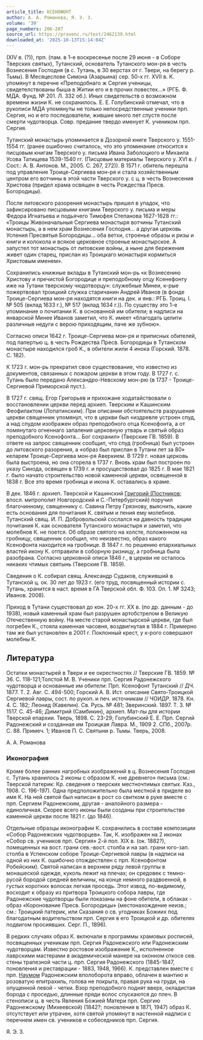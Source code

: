 ```yaml
---
article_title: КСЕНОФОНТ
author: А. А. Романова, Я. Э. З.
volume: '39'
page_numbers: 206-207
source_url: https://pravenc.ru/text/2462139.html
downloaded_at: '2025-10-13T15:14:04Z'
---
```


(XIV в. (?)), прп. (пам. в 1-е воскресенье после 29 июня - в Соборе Тверских святых), Тутанский, основатель Тутанского мон-ря в честь Вознесения Господня (в с. Тутань, в 30 верстах от г. Твери, на берегу р. Тьмы). В Месяцеслове Симона (Азарьина) сер. 50-х гг. XVII в. К. упомянут в перечне «Преподобнаго ж Сергия ученицы, свидетелствованы быша в Житии его и в прочих повестех…» (РГБ. Ф. МДА. Фунд. № 201. Л. 332 об.). Иных свидетельств о возможном времени жизни К. не сохранилось. Е. Е. Голубинский отмечал, что в рукописи МДА упомянуты не только непосредственные ученики прп. Сергия, но и его последователи, жившие много лет спустя после смерти чудотворца. Совр. предание твердо именует К. учеником прп. Сергия.

Тутанский монастырь упоминается в Дозорной книге Тверского у. 1551-1554 гг. (ранее ошибочно считалось, что это упоминание относится к писцовым книгам Тверского у. письма Ивана Заболоцкого и Михаила Усова Татищева 1539-1540 гг. (Писцовые материалы Тверского у. XVI в. / Сост.: А. В. Антонов. М., 2005. С. 267, 272)). В 1571 г. обитель перешла под управление Троице-Сергиева мон-ря и стала хозяйственным центром его вотчины в этой части Тверского у. с ц. в честь Вознесения Христова (придел храма освящен в честь Рождества Пресв. Богородицы).

После литовского разорения монастырь пришел в упадок, что зафиксировано писцовыми книгами Тверского у. письма и меры Федора Игнатьева и подьячего Тимофея Степанова 1627-1628 гг.: «Троицы Живоначальныя Сергиева монастыря вотчины Тутанский монастырь, а в нем храм Вознесения Господня… а другая церковь Успения Пресвятыя Богородицы… оба ветхи, строенье образы и ризы и книги и колокола и всякое церковное строенье монастырское. А запустел тот монастырь от литовские войны, а ныне для бережения живет один старец, прислан из Троицкаго монастыря кормиться Христовым именем».

Сохранились книжные вклады в Тутанский мон-рь «к Вознесению Христову и пречистой Богородице и преподобному отцу Ксенефонту иже на Тутани тверскому чюдотворцу»: служебные Минеи, к-рые пожертвовал троицкий служка старичанин Андрей Иванов (в фонде Троице-Сергиева мон-ря находятся книги на дек. и янв.: РГБ. Троиц. I. № 505 (вклад 1633 г.), № 517 (вклад 1634 г.)). По существу это 1-е упоминание о почитании К. в основанной им обители; в надписи на январской Минее Иванов заметил, что К. имеет «благодать целити различныя недуги с верою приходящим, паче же зубною».

Согласно описи 1642 г. Троице-Сергиева мон-ря и приписных обителей, под папертью ц. в честь Рождества Пресв. Богородицы в Тутанском монастыре находился гроб К., в обители жили 4 инока (Горский. 1878. С. 182).

К 1723 г. мон-рь прекратил свое существование, что известно из документов, связанных с пожаром церкви в этом году. В 1727 г. с. Тутань было передано Александро-Невскому мон-рю (в 1737 - Троице-Сергиевой Приморской пуст.).

В 1727 г. свящ. Егор Григорьев и прихожане ходатайствовали о восстановлении церкви перед архиеп. Тверским и Кашинским Феофилактом (Лопатинским). При описании обстоятельств разрушения церкви священник упомянул, что в церкви был «издревле устроен спуд, а над спудом изображен образ преподобного отца Ксенофонта, а от помянутаго огненнаго запаления церковную утварь и святый образ преподобного Ксенофонта… Бог сохранил» (Тверские ГВ. 1859). В ответе на запрос священник сообщил, что спуд (гробница) был устроен до литовского разорения, а «образ был прислан в Тутани лет за 80» келарем Троице-Сергиева мон-ря Аверкием. В 1729 г. новая церковь была выстроена, но она сгорела в 1737 г. Вновь храм был построен по указу Синода, освящен в 1739 г. и просуществовал до 1825 г. В мае 1821 г. было начато строительство новой каменной церкви, освященной в 1838 г. Все это время гробница и икона К. оставались в храме.

В дек. 1846 г. архиеп. Тверской и Кашинский [Григорий (Постников](<https://pravenc.ru/text/Григорий (Постников.html>); впосл. митрополит Новгородский и С.-Петербургский) поручил благочинному, священнику с. Савина Петру Грязнову, выяснить, какие есть основания для почитания К. святым и пения ему молебнов. Тутанский свящ. И. П. Добровольский сослался на давность традиции почитания К. как основателя Тутанского монастыря и заметил, что молебнов К. не поется. Об образе святого на холсте, положенном на гробницу, священник сообщил, что неизвестно, образ какого Ксенофонта находится на гробнице. В 1847 г. по решению епархиальных властей икону К. отправили в соборную ризницу, а гробница была разобрана. Согласно церковной описи 1846 г., в церкви не осталось никаких чтимых святынь (Тверские ГВ. 1859).

Сведения о К. собирал свящ. Александр Судаков, служивший в Тутанской ц. ок. 30 лет до 1923 г. (его труд, посвященный истории с. Тутань, хранится в наст. время в ГА Тверской обл. Ф. 103. Оп. 1. № 3243; Иванов. 2008).

Приход в Тутани существовал до кон. 20-х гг. XX в. (по др. данным - до 1938), новый каменный храм был разрушен артобстрелом в Великую Отечественную войну. На месте старой монастырской церкви, где был погребен К., стояла каменная часовня, воздвигнутая в 1884 г. Примерно там же был установлен в 2001 г. Поклонный крест, у к-рого совершают молебны К.

## Литература

Остатки монастырей в Твери и ее окрестностях // Тверские ГВ. 1859. № 36. С. 118-121;Толстой М. В. Ученики прп. Сергия Радонежского чудотворца и основанные им обители: Прп. Ксенофонт Тутанский // ДЧ. 1877. Т. 2. Авг. С. 494-500; Горский А. В. Ист. описание Свято-Троицкой Сергиевой лавры, сост. по рукоп. и печ. источникам // ЧОИДР. 1878. Кн. 4. С. 182; Леонид (Кавелин). Св. Русь. № 481; Зверинский. 1897. Т. 3. № 1517. С. 45-46; Димитрий (Самбикин), архиеп. Мат-лы для истории Тверской епархии. Тверь, 1898. С. 23-29; Голубинский Е. Е. Прп. Сергий Радонежский и созданная им Троицкая Лавра. М., 1909 2. СПб., 2007р. С. 88. Примеч. 1; Иванов П. С. Святыни р. Тьмы. Тверь, 2008.

А. А. Романова 

### Иконография

Кроме более ранних нагробных изображений в ц. Вознесения Господня с. Тутань хранилось 2 иконы с образом К. «не древнего» письма (см.: Тверской патерик: Кр. сведения о тверских местночтимых святых. Каз., 1908. С. 196-197). Одна предположительно была местной в приделе во имя К. На ней святой был написан в рост со свитком в руке вместе с прп. Сергием Радонежским, другая - аналойного размера - единоличная. Скорее всего иконы были созданы при строительстве каменной церкви после 1821 г. (до 1846).

Отдельные образцы иконографии К. сохранились в составе композиции «Собор Радонежских чудотворцев». Так, К. изображен на 2 иконах «Собор св. учеников прп. Сергия» 2-й пол. XIX в. (ок. 1882?), помещенных на вост. грани сев.-вост. столба и на зап. грани юго-зап. столба в Успенском соборе Троице-Сергиевой лавры (в надписи на одной из них К. ошибочно отождествлен с прп. Ксенофонтом Робейским). Святой написан в верхнем ряду левой группы в монашеской одежде, куколь лежит на плечах; он средовек с темно-русой бородой средней величины, на конце немного раздвоенной, в густых коротких волосах легкая проседь. Этот извод, по-видимому, восходит к образу из притвора Троицкого собора лавры, где Радонежские чудотворцы были показаны на фоне обители, в облаках - образ «Коронование Пресв. Богородицы» (местонахождение неизв.; см.: Троицкий патерик, или Сказания о св. угодниках Божиих под благодатным водительством прп. Сергия в его Троицкой и др. обителях подвигом просиявших. Серг. П., 1896).

В редких случаях образ К. включали в программы храмовых росписей, посвященных ученикам прп. Сергия Радонежского или Радонежским чудотворцам. Известно ростовое изображение К., исполненное лаврскими мастерами в академической манере на оконном откосе сев. стены трапезной части ц. прп. Сергия Радонежского (1845-1847, поновления и реставрации - 1883, 1948, 1966). К. представлен вместе с прп. [Наумом](https://pravenc.ru/text/Наумом.html) Радонежским вполоборота вправо, облачен в мантию и розоватую епитрахиль, голова не покрыта, правая рука на груди, на опущенной левой - четки. Взор преподобного поднят вверх, окладистая борода с проседью, длинные пряди волос спускаются до плеч. В стенописи ц. в честь Явления Божией Матери прп. Сергию Радонежскому (Михеевской) (1842?; поновления в 1871, 1947) образ К. отсутствует или утрачен, хотя святой упомянут в настенной надписи с перечнем имен св. учеников и собеседников прп. Сергия.

Я. Э. З.
